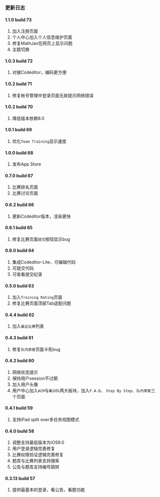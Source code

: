 ### 更新日志

#### 1.1.0 build 73
1. 加入注册页面
2. 个人中心加入个人信息维护页面
3. 修复MathJax在网页上显示问题
4. 主题切换

#### 1.0.3 build 72
1. 对接Codeditor，编码更方便

#### 1.0.2 build 71
1. 修复帐号管理中登录页面无故提示网络错误

#### 1.0.2 build 70
1. 降低版本依赖8.0

#### 1.0.1 build 69
1. 优化`Team Training`显示速度

#### 1.0.0 build 68
1. 发布App Store

#### 0.7.0 build 67
1. 比赛排名页面
2. 比赛讨论页面

#### 0.6.2 build 66
1. 更新Codeditor版本，渲染更快

#### 0.6.1 build 65
1. 修复比赛页面`提交`按钮显示bug

#### 0.6.0 build 64
1. 集成Codeditor-Lite，可编辑代码
2. 可提交代码
3. 可查看提交纪录

#### 0.5.0 build 63
1. 加入`Training Rating`页面
2. 修复比赛页面顶部Tab适配问题

#### 0.4.4 build 62
1. 加入`最近比赛`列表

#### 0.4.3 build 61
1. 修复`队内荣誉`页面卡死bug

#### 0.4.2 build 60
1. 网络状态提示
2. 保持用户session不过期
3. 加入用户头像
4. 用户中心加入`ACM`与`集训队`两大板块，加入`F.A.Q`、 `Step By Step`、`队内荣誉`三个页面

#### 0.4.1 build 59
1. 支持iPad split over多任务视图模式

#### 0.4.0 build 58
1. 调整支持最低版本为iOS9.0
2. 用户登录逻辑完善修复
3. 比赛权限验证逻辑完善修复
4. 题库与比赛列表支持搜索
5. 公告与题库支持编号跳转

#### 0.3.13 build 57
1. 提供最基本的登录，看公告，看题功能
